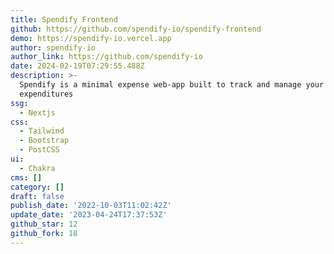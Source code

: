 ```yaml
---
title: Spendify Frontend
github: https://github.com/spendify-io/spendify-frontend
demo: https://spendify-io.vercel.app
author: spendify-io
author_link: https://github.com/spendify-io
date: 2024-02-19T07:29:55.488Z
description: >-
  Spendify is a minimal expense web-app built to track and manage your
  expenditures
ssg:
  - Nextjs
css:
  - Tailwind
  - Bootstrap
  - PostCSS
ui:
  - Chakra
cms: []
category: []
draft: false
publish_date: '2022-10-03T11:02:42Z'
update_date: '2023-04-24T17:37:53Z'
github_star: 12
github_fork: 18
---
```

